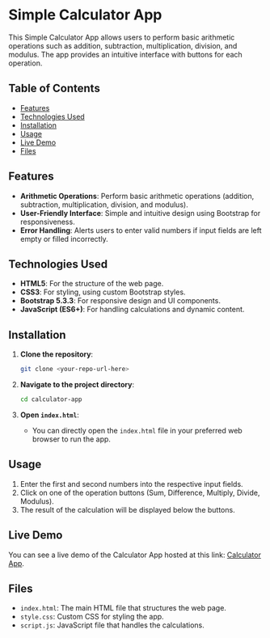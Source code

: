 # Simple Calculator App

This Simple Calculator App allows users to perform basic arithmetic operations such as addition, subtraction, multiplication, division, and modulus. The app provides an intuitive interface with buttons for each operation.

## Table of Contents

- [Features](#features)
- [Technologies Used](#technologies-used)
- [Installation](#installation)
- [Usage](#usage)
- [Live Demo](#live-demo)
- [Files](#files)

## Features

- **Arithmetic Operations**: Perform basic arithmetic operations (addition, subtraction, multiplication, division, and modulus).
- **User-Friendly Interface**: Simple and intuitive design using Bootstrap for responsiveness.
- **Error Handling**: Alerts users to enter valid numbers if input fields are left empty or filled incorrectly.

## Technologies Used

- **HTML5**: For the structure of the web page.
- **CSS3**: For styling, using custom Bootstrap styles.
- **Bootstrap 5.3.3**: For responsive design and UI components.
- **JavaScript (ES6+)**: For handling calculations and dynamic content.

## Installation

1. **Clone the repository**:
    ```bash
    git clone <your-repo-url-here>
    ```

2. **Navigate to the project directory**:
    ```bash
    cd calculator-app
    ```

3. **Open `index.html`**:
   - You can directly open the `index.html` file in your preferred web browser to run the app.

## Usage

1. Enter the first and second numbers into the respective input fields.
2. Click on one of the operation buttons (Sum, Difference, Multiply, Divide, Modulus).
3. The result of the calculation will be displayed below the buttons.

## Live Demo

You can see a live demo of the Calculator App hosted at this link: [Calculator App](https://calulator-d237x.kinsta.page/).

## Files

- `index.html`: The main HTML file that structures the web page.
- `style.css`: Custom CSS for styling the app.
- `script.js`: JavaScript file that handles the calculations.

